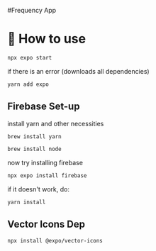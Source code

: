 #Frequency App

# 🚀 How to use

```sh
npx expo start
```
if there is an error (downloads all dependencies)

```sh
yarn add expo 
```

## Firebase Set-up

install yarn and other necessities
```sh
brew install yarn 
```
```sh
brew install node
```

now try installing firebase
```sh
npx expo install firebase
```
if it doesn't work, do:
```sh
yarn install 
```

## Vector Icons Dep 

```sh
npx install @expo/vector-icons
```
